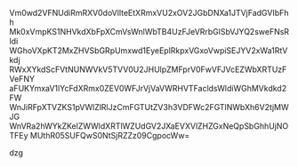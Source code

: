Vm0wd2VFNUdiRmRXV0doVllteEtXRmxVU2xOV2JGbDNXa1JTVjFadGVIbFhh
Mk0xVmpKS1NHVkdXbFpXCmVsWnlWbTB4UzFJeVRrbGlSbVJYQ2sweFNsRldi
WGhoVXpKT2MxZHVSbGRpUmxwd1EyeEplRkpxVGxoVwpiSEJYV2xWa1RtVkdj
RWxXYkdScFVtNUNWVkV5TVV0U2JHUlpZMFprV0FwVFJVcEZWbXRTUzFVeFNY
aFUKYmxaV1lYcFdXRmx0ZEV0WFJrVjVaVWRHVTFacldsWldiWGhMVkdkd2FW
WnJiRFpXTVZKS1pVWlZlRlJzCmFGTUtZV3h3VDFWc2FGTlNWbXh6V2tjMWJG
WnVRa2hWYkZKelZWWldXRTlWZUdGV2JXaEVXVlZHZGxNeQpSbGhhUjNOTFEy
MUthR05SUFQwS0NtSjRZZz09CgpocWw=

dzg